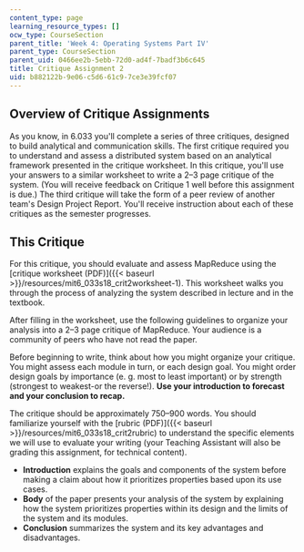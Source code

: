 ```yaml
---
content_type: page
learning_resource_types: []
ocw_type: CourseSection
parent_title: 'Week 4: Operating Systems Part IV'
parent_type: CourseSection
parent_uid: 0466ee2b-5ebb-72d0-ad4f-7badf3b6c645
title: Critique Assignment 2
uid: b882122b-9e06-c5d6-61c9-7ce3e39fcf07
---
```


Overview of Critique Assignments
--------------------------------

As you know, in 6.033 you'll complete a series of three critiques, designed to build analytical and communication skills. The first critique required you to understand and assess a distributed system based on an analytical framework presented in the critique worksheet. In this critique, you'll use your answers to a similar worksheet to write a 2–3 page critique of the system. (You will receive feedback on Critique 1 well before this assignment is due.) The third critique will take the form of a peer review of another team's Design Project Report. You'll receive instruction about each of these critiques as the semester progresses.

This Critique
-------------

For this critique, you should evaluate and assess MapReduce using the [critique worksheet (PDF)]({{< baseurl >}}/resources/mit6_033s18_crit2worksheet-1). This worksheet walks you through the process of analyzing the system described in lecture and in the textbook.

After filling in the worksheet, use the following guidelines to organize your analysis into a 2–3 page critique of MapReduce. Your audience is a community of peers who have not read the paper.

Before beginning to write, think about how you might organize your critique. You might assess each module in turn, or each design goal. You might order design goals by importance (e. g. most to least important) or by strength (strongest to weakest-or the reverse!). **Use your introduction to forecast and your conclusion to recap.**

The critique should be approximately 750–900 words. You should familiarize yourself with the [rubric (PDF)]({{< baseurl >}}/resources/mit6_033s18_crit2rubric) to understand the specific elements we will use to evaluate your writing (your Teaching Assistant will also be grading this assignment, for technical content).

*   **Introduction** explains the goals and components of the system before making a claim about how it prioritizes properties based upon its use cases.
*   **Body** of the paper presents your analysis of the system by explaining how the system prioritizes properties within its design and the limits of the system and its modules.
*   **Conclusion** summarizes the system and its key advantages and disadvantages.
